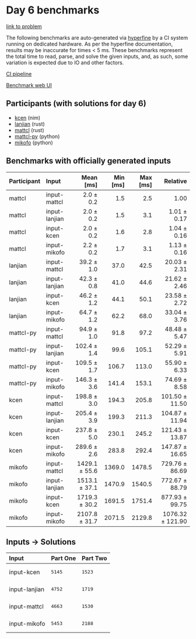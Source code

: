 # Day 6 benchmarks

[link to problem](https://adventofcode.com/2024/day/6)

The following benchmarks are auto-generated via
[hyperfine](https://github.com/sharkdp/hyperfine) by a CI system running on
dedicated hardware. As per the hyperfine documentation, results may be
inaccurate for times < 5 ms. These benchmarks represent the total time to read,
parse, and solve the given inputs, and, as such, some variation is expected due
to IO and other factors.

[CI pipeline](http://ci.papercode.net:8080/teams/main/pipelines/aoc2024)

[Benchmark web UI](https://aoc.ancalagon.black)


## Participants (with solutions for day 6)

- [kcen](https://github.com/kcen/aoc2024) (nim)
- [lanjian](https://github.com/lanjian/aoc-2024) (rust)
- [mattcl](https://github.com/mattcl/aoc2024) (rust)
- [mattcl-py](https://github.com/mattcl/aoc2024-py) (python)
- [mikofo](https://github.com/mikofo/aoc2024) (python)


## Benchmarks with officially generated inputs

| Participant | Input | Mean [ms] | Min [ms] | Max [ms] | Relative |
|:---|:---|---:|---:|---:|---:|
| mattcl | input-mattcl | 2.0 ± 0.2 | 1.5 | 2.5 | 1.00 |
| mattcl | input-lanjian | 2.0 ± 0.2 | 1.5 | 3.1 | 1.01 ± 0.17 |
| mattcl | input-kcen | 2.0 ± 0.2 | 1.6 | 2.8 | 1.04 ± 0.16 |
| mattcl | input-mikofo | 2.2 ± 0.2 | 1.7 | 3.1 | 1.13 ± 0.16 |
| lanjian | input-mattcl | 39.2 ± 1.0 | 37.0 | 42.5 | 20.03 ± 2.31 |
| lanjian | input-lanjian | 42.3 ± 0.8 | 41.0 | 44.6 | 21.62 ± 2.46 |
| lanjian | input-kcen | 46.2 ± 1.2 | 44.1 | 50.1 | 23.58 ± 2.72 |
| lanjian | input-mikofo | 64.7 ± 1.2 | 62.2 | 68.0 | 33.04 ± 3.76 |
| mattcl-py | input-mattcl | 94.9 ± 1.0 | 91.8 | 97.2 | 48.48 ± 5.47 |
| mattcl-py | input-lanjian | 102.4 ± 1.4 | 99.6 | 105.1 | 52.29 ± 5.91 |
| mattcl-py | input-kcen | 109.5 ± 1.7 | 106.7 | 113.0 | 55.90 ± 6.33 |
| mattcl-py | input-mikofo | 146.3 ± 3.6 | 141.4 | 153.1 | 74.69 ± 8.58 |
| kcen | input-mattcl | 198.8 ± 3.0 | 194.3 | 205.8 | 101.50 ± 11.50 |
| kcen | input-lanjian | 205.4 ± 3.9 | 199.3 | 211.3 | 104.87 ± 11.94 |
| kcen | input-kcen | 237.8 ± 5.0 | 230.1 | 245.2 | 121.43 ± 13.87 |
| kcen | input-mikofo | 289.6 ± 2.6 | 283.8 | 292.4 | 147.87 ± 16.65 |
| mikofo | input-mattcl | 1429.1 ± 55.6 | 1369.0 | 1478.5 | 729.76 ± 86.69 |
| mikofo | input-lanjian | 1513.1 ± 37.1 | 1470.9 | 1540.5 | 772.67 ± 88.79 |
| mikofo | input-kcen | 1719.3 ± 30.2 | 1691.5 | 1751.4 | 877.93 ± 99.75 |
| mikofo | input-mikofo | 2107.8 ± 31.7 | 2071.5 | 2129.8 | 1076.32 ± 121.90 |


## Inputs -> Solutions

| Input | Part One | Part Two |
|:---|:---|:---|
|input-kcen|<pre>5145</pre>|<pre>1523</pre>|
|input-lanjian|<pre>4752</pre>|<pre>1719</pre>|
|input-mattcl|<pre>4663</pre>|<pre>1530</pre>|
|input-mikofo|<pre>5453</pre>|<pre>2188</pre>|